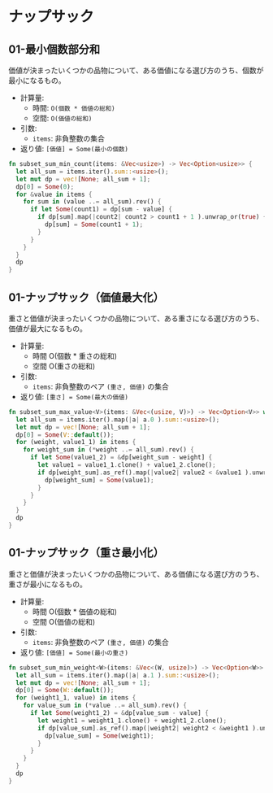 # ナップサック

## 01-最小個数部分和

価値が決まったいくつかの品物について、ある価値になる選び方のうち、個数が最小になるもの。

* 計算量:
  * 時間: `O(個数 * 価値の総和)`
  * 空間: `O(価値の総和)`
* 引数:
  * `items`: 非負整数の集合
* 返り値: `[価値] = Some(最小の個数)`

```rust
fn subset_sum_min_count(items: &Vec<usize>) -> Vec<Option<usize>> {
  let all_sum = items.iter().sum::<usize>();
  let mut dp = vec![None; all_sum + 1];
  dp[0] = Some(0);
  for &value in items {
    for sum in (value ..= all_sum).rev() {
      if let Some(count1) = dp[sum - value] {
        if dp[sum].map(|count2| count2 > count1 + 1 ).unwrap_or(true) {
          dp[sum] = Some(count1 + 1);
        }
      }
    }
  }
  dp
}
```

## 01-ナップサック（価値最大化）

重さと価値が決まったいくつかの品物について、ある重さになる選び方のうち、価値が最大になるもの。

* 計算量:
  * 時間 O(個数 * 重さの総和)
  * 空間 O(重さの総和)
* 引数:
  * `items`: 非負整数のペア `(重さ, 価値)` の集合
* 返り値: `[重さ] = Some(最大の価値)`

```rust
fn subset_sum_max_value<V>(items: &Vec<(usize, V)>) -> Vec<Option<V>> where V: Clone + std::ops::Add<Output = V> + Ord + Default {
  let all_sum = items.iter().map(|a| a.0 ).sum::<usize>();
  let mut dp = vec![None; all_sum + 1];
  dp[0] = Some(V::default());
  for (weight, value1_1) in items {
    for weight_sum in (*weight ..= all_sum).rev() {
      if let Some(value1_2) = &dp[weight_sum - weight] {
        let value1 = value1_1.clone() + value1_2.clone();
        if dp[weight_sum].as_ref().map(|value2| value2 < &value1 ).unwrap_or(true) {
          dp[weight_sum] = Some(value1);
        }
      }
    }
  }
  dp
}
```

## 01-ナップサック（重さ最小化）

重さと価値が決まったいくつかの品物について、ある価値になる選び方のうち、重さが最小になるもの。

* 計算量:
  * 時間 O(個数 * 価値の総和)
  * 空間 O(価値の総和)
* 引数:
  * `items`: 非負整数のペア `(重さ, 価値)` の集合
* 返り値: `[価値] = Some(最小の重さ)`

```rust
fn subset_sum_min_weight<W>(items: &Vec<(W, usize)>) -> Vec<Option<W>> where W: Clone + std::ops::Add<Output = W> + Ord + Default {
  let all_sum = items.iter().map(|a| a.1 ).sum::<usize>();
  let mut dp = vec![None; all_sum + 1];
  dp[0] = Some(W::default());
  for (weight1_1, value) in items {
    for value_sum in (*value ..= all_sum).rev() {
      if let Some(weight1_2) = &dp[value_sum - value] {
        let weight1 = weight1_1.clone() + weight1_2.clone();
        if dp[value_sum].as_ref().map(|weight2| weight2 < &weight1 ).unwrap_or(true) {
          dp[value_sum] = Some(weight1);
        }
      }
    }
  }
  dp
}
```
